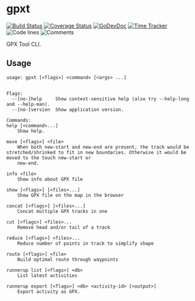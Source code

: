 # gpxt

[![Build Status](https://github.com/vearutop/gpxt/workflows/test-unit/badge.svg)](https://github.com/vearutop/gpxt/actions?query=branch%3Amaster+workflow%3Atest-unit)
[![Coverage Status](https://codecov.io/gh/vearutop/gpxt/branch/master/graph/badge.svg)](https://codecov.io/gh/vearutop/gpxt)
[![GoDevDoc](https://img.shields.io/badge/dev-doc-00ADD8?logo=go)](https://pkg.go.dev/github.com/vearutop/gpxt)
[![Time Tracker](https://wakatime.com/badge/github/vearutop/gpxt.svg)](https://wakatime.com/badge/github/vearutop/gpxt)
![Code lines](https://sloc.xyz/github/vearutop/gpxt/?category=code)
![Comments](https://sloc.xyz/github/vearutop/gpxt/?category=comments)

GPX Tool CLI.

## Usage

```
usage: gpxt [<flags>] <command> [<args> ...]


Flags:
  --[no-]help     Show context-sensitive help (also try --help-long and --help-man).
  --[no-]version  Show application version.

Commands:
help [<command>...]
    Show help.

move [<flags>] <file>
    When both new-start and new-end are present, the track would be stretched/shrinked to fit in new boundaries. Otherwise it would be moved to the touch new-start or
    new-end.

info <file>
    Show info about GPX file

show [<flags>] [<files>...]
    Show GPX file on the map in the browser

concat [<flags>] [<files>...]
    Concat multiple GPX tracks in one

cut [<flags>] <files>...
    Remove head and/or tail of a track

reduce [<flags>] <files>...
    Reduce number of points in track to simplify shape

route [<flags>] <file>
    Build optimal route through waypoints

runnerup list [<flags>] <db>
    List latest activities

runnerup export [<flags>] <db> <activity-id> [<output>]
    Export activity as GPX.

```